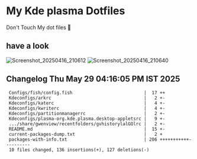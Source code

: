 # My Kde plasma Dotfiles
  Don't Touch My dot files 🙂
 
## have a look
![Screenshot_20250416_210612](https://github.com/user-attachments/assets/650244d5-776e-4b31-96fb-10811a3cfa27)
![Screenshot_20250416_210640](https://github.com/user-attachments/assets/07fac3d3-7ce1-4f10-ad4c-1ffa33ed7e84)
 
## Changelog Thu May 29 04:16:05 PM IST 2025
```
 Configs/fish/config.fish                           |  17 ++
 Kdeconfigs/arkrc                                   |   2 +-
 Kdeconfigs/katerc                                  |   4 +-
 Kdeconfigs/kwriterc                                |   4 +-
 Kdeconfigs/partitionmanagerrc                      |   2 +-
 Kdeconfigs/plasma-org.kde.plasma.desktop-appletsrc |   9 +-
 .../share/gwenview/recentfolders/gvhistorylalGOlrc |   2 +-
 README.md                                          |  15 +-
 current-packages-dump.txt                          |   2 +
 packages-with-info.txt                             | 206 +++++++++++----------
 10 files changed, 136 insertions(+), 127 deletions(-)
```
 
